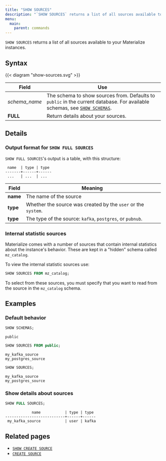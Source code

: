```yaml
---
title: "SHOW SOURCES"
description: "`SHOW SOURCES` returns a list of all sources available to your Materialize instances."
menu:
  main:
    parent: commands
---
```


`SHOW SOURCES` returns a list of all sources available to your Materialize
instances.

## Syntax

{{< diagram "show-sources.svg" >}}

Field | Use
------|-----
_schema&lowbar;name_ | The schema to show sources from. Defaults to `public` in the current database. For available schemas, see [`SHOW SCHEMAS`](../show-schemas).
**FULL** | Return details about your sources.

## Details

### Output format for `SHOW FULL SOURCES`

`SHOW FULL SOURCES`'s output is a table, with this structure:

```nofmt
 name  | type | type
-------+------+------
 ...   | ...  | ...
```

Field | Meaning
------|--------
**name** | The name of the source
**type** | Whether the source was created by the `user` or the `system`.
**type** | The type of the source:  `kafka`, `postgres`, or `pubnub`.

### Internal statistic sources

Materialize comes with a number of sources that contain internal statistics
about the instance's behavior. These are kept in a "hidden" schema called
`mz_catalog`.

To view the internal statistic sources use:

```sql
SHOW SOURCES FROM mz_catalog;
```

To select from these sources, you must specify that you want to read from the
source in the `mz_catalog` schema.

## Examples

### Default behavior

```sql
SHOW SCHEMAS;
```
```nofmt
public
```
```sql
SHOW SOURCES FROM public;
```
```nofmt
my_kafka_source
my_postgres_source
```
```sql
SHOW SOURCES;
```
```nofmt
my_kafka_source
my_postgres_source
```

### Show details about sources

```sql
SHOW FULL SOURCES;
```
```nofmt
            name           | type | type
---------------------------+------+------
 my_kafka_source           | user | kafka
```

## Related pages

- [`SHOW CREATE SOURCE`](../show-create-source)
- [`CREATE SOURCE`](../create-source)
